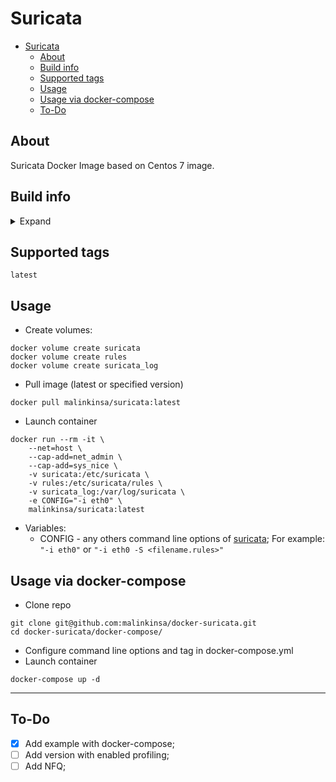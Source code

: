 # Suricata

- [Suricata](#suricata)
  - [About](#about)
  - [Build info](#build-info)
  - [Supported tags](#supported-tags)
  - [Usage](#usage)
  - [Usage via docker-compose](#usage-via-docker-compose)
  - [To-Do](#to-do)

## About
Suricata Docker Image based on Centos 7 image.

## Build info
<details>
<summary>Expand</summary>

```
Suricata Configuration:
  AF_PACKET support:                       yes
  eBPF support:                            no
  XDP support:                             no
  PF_RING support:                         no
  NFQueue support:                         no
  NFLOG support:                           no
  IPFW support:                            no
  Netmap support:                          no 
  DAG enabled:                             no
  Napatech enabled:                        no
  WinDivert enabled:                       no

  Unix socket enabled:                     yes
  Detection enabled:                       yes

  Libmagic support:                        yes
  libnss support:                          yes
  libnspr support:                         yes
  libjansson support:                      yes
  hiredis support:                         no
  hiredis async with libevent:             no
  Prelude support:                         no
  PCRE jit:                                yes
  LUA support:                             yes
  libluajit:                               no
  GeoIP2 support:                          yes
  Non-bundled htp:                         no
  Hyperscan support:                       no
  Libnet support:                          no
  liblz4 support:                          yes
  HTTP2 decompression:                     no

  Rust support:                            yes
  Rust strict mode:                        no
  Rust compiler path:                      /usr/bin/rustc
  Rust compiler version:                   rustc 1.53.0 (Red Hat 1.53.0-1.el7)
  Cargo path:                              /usr/bin/cargo
  Cargo version:                           cargo 1.53.0
  Cargo vendor:                            yes

  Python support:                          yes
  Python path:                             /usr/bin/python3
  Python distutils                         yes
  Python yaml                              yes
  Install suricatactl:                     yes
  Install suricatasc:                      yes
  Install suricata-update:                 yes

  Profiling enabled:                       no
  Profiling locks enabled:                 no

  Plugin support (experimental):           yes
```
</details>

## Supported tags
```latest```

## Usage
- Create volumes:
```
docker volume create suricata
docker volume create rules
docker volume create suricata_log
```
- Pull image (latest or specified version)
```
docker pull malinkinsa/suricata:latest
```
- Launch container
```
docker run --rm -it \
	--net=host \
	--cap-add=net_admin \
	--cap-add=sys_nice \
	-v suricata:/etc/suricata \
	-v rules:/etc/suricata/rules \
	-v suricata_log:/var/log/suricata \
	-e CONFIG="-i eth0" \
	malinkinsa/suricata:latest
```
- Variables:
    - CONFIG - any others command line options of [suricata](https://suricata.readthedocs.io/en/latest/command-line-options.html); For example: ``` "-i eth0"``` or ```"-i eth0 -S <filename.rules>"```

## Usage via docker-compose
- Clone repo
```
git clone git@github.com:malinkinsa/docker-suricata.git
cd docker-suricata/docker-compose/
```
- Configure command line options and tag in docker-compose.yml
- Launch container
```
docker-compose up -d
```
---
## To-Do

- [x] Add example with docker-compose;
- [ ] Add version with enabled profiling;
- [ ] Add NFQ;